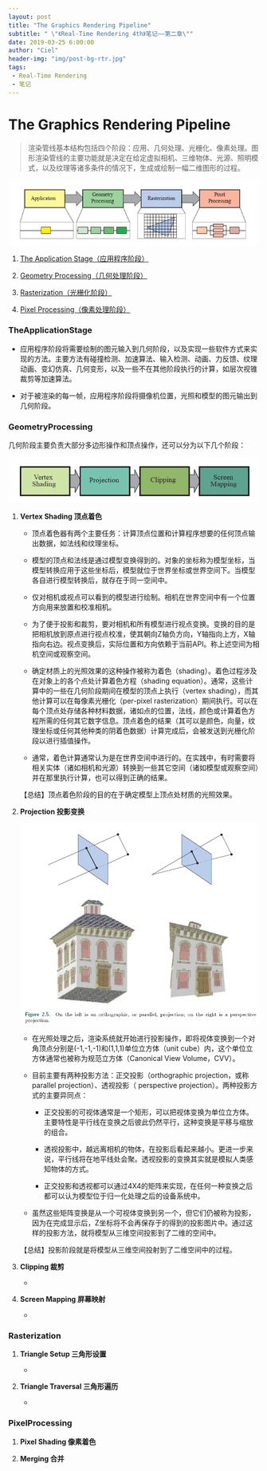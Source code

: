 ```yaml
---
layout: post
title: "The Graphics Rendering Pipeline"
subtitle: " \"《Real-Time Rendering 4th》笔记——第二章\""
date: 2019-03-25 6:00:00 
author: "Ciel"
header-img: "img/post-bg-rtr.jpg"
tags:
 - Real-Time Rendering
 - 笔记
---
```


# The Graphics Rendering Pipeline

> 渲染管线基本结构包括四个阶段：应用、几何处理、光栅化、像素处理。图形渲染管线的主要功能就是决定在给定虚拟相机、三维物体、光源、照明模式，以及纹理等诸多条件的情况下，生成或绘制一幅二维图形的过程。

![\img\in-post\real-time-rendering\2-1](\img\in-post\real-time-rendering\2-1.png)

1. [The Application Stage（应用程序阶段）](#theapplicationstage)

2. [Geometry Processing（几何处理阶段）](#geometryprocessing)

3. [Rasterization（光栅化阶段）](#rasterization)

4. [Pixel Processing（像素处理阶段）](#pixelprocessing)

### TheApplicationStage

- 应用程序阶段将需要绘制的图元输入到几何阶段，以及实现一些软件方式来实现的方法。主要方法有碰撞检测、加速算法、输入检测、动画、力反馈、纹理动画、变幻仿真、几何变形，以及一些不在其他阶段执行的计算，如层次视锥裁剪等加速算法。

- 对于被渲染的每一帧，应用程序阶段将摄像机位置，光照和模型的图元输出到几何阶段。

### GeometryProcessing

几何阶段主要负责大部分多边形操作和顶点操作，还可以分为以下几个阶段：

![\img\in-post\real-time-rendering\2-2](\img\in-post\real-time-rendering\2-2.png)

1. **Vertex Shading 顶点着色**

   - 顶点着色器有两个主要任务：计算顶点位置和计算程序想要的任何顶点输出数据，如法线和纹理坐标。

   - 模型的顶点和法线是通过模型变换得到的。对象的坐标称为模型坐标，当模型转换应用于这些坐标后，模型就位于世界坐标或世界空间下。当模型各自进行模型转换后，就存在于同一空间中。

   - 仅对相机或视点可以看到的模型进行绘制。相机在世界空间中有一个位置方向用来放置和校准相机。

   - 为了便于投影和裁剪，要对相机和所有模型进行视点变换。变换的目的是把相机放到原点进行视点校准，使其朝向Z轴负方向，Y轴指向上方，X轴指向右边。视点变换后，实际位置和方向依赖于当前API。称上述空间为相机空间或观察空间。

   - 确定材质上的光照效果的这种操作被称为着色（shading）。着色过程涉及在对象上的各个点处计算着色方程（shading equation）。通常，这些计算中的一些在几何阶段期间在模型的顶点上执行（vertex shading），而其他计算可以在每像素光栅化（per-pixel rasterization）期间执行。可以在每个顶点处存储各种材料数据，诸如点的位置，法线，颜色或计算着色方程所需的任何其它数字信息。顶点着色的结果（其可以是颜色，向量，纹理坐标或任何其他种类的阴着色数据）计算完成后，会被发送到光栅化阶段以进行插值操作。

   - 通常，着色计算通常认为是在世界空间中进行的。在实践中，有时需要将相关实体（诸如相机和光源）转换到一些其它空间（诸如模型或观察空间）并在那里执行计算，也可以得到正确的结果。

   【总结】顶点着色阶段的目的在于确定模型上顶点处材质的光照效果。

2. **Projection 投影变换**

   ![\img\in-post\real-time-rendering\2-3](\img\in-post\real-time-rendering\2-3.png)

   - 在光照处理之后，渲染系统就开始进行投影操作，即将视体变换到一个对角顶点分别是(-1,-1,-1)和(1,1,1)单位立方体（unit cube）内，这个单位立方体通常也被称为规范立方体（Canonical View Volume，CVV）。

   - 目前主要有两种投影方法：正交投影（orthographic projection，或称 parallel projection）、透视投影（ perspective projection）。两种投影方式的主要异同点：

     - 正交投影的可视体通常是一个矩形，可以把视体变换为单位立方体。主要特性是平行线在变换之后彼此仍然平行，这种变换是平移与缩放的组合。

     - 透视投影中，越远离相机的物体，在投影后看起来越小。更进一步来说，平行线将在地平线处会聚。透视投影的变换其实就是模拟人类感知物体的方式。

     - 正交投影和透视都可以通过4X4的矩阵来实现，在任何一种变换之后都可以认为模型位于归一化处理之后的设备系统中。

   - 虽然这些矩阵变换是从一个可视体变换到另一个，但它们仍被称为投影，因为在完成显示后，Z坐标将不会再保存于的得到的投影图片中。通过这样的投影方法，就将模型从三维空间投影到了二维的空间中。

   【总结】投影阶段就是将模型从三维空间投射到了二维空间中的过程。

3. **Clipping 裁剪**

   - 

4. **Screen Mapping 屏幕映射**

   - 

### Rasterization

1. **Triangle Setup 三角形设置**

   - 

2. **Triangle Traversal 三角形遍历**

   - 

### PixelProcessing

1. **Pixel Shading 像素着色**

2. **Merging 合并**
